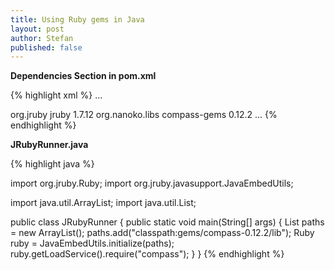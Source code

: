 ```yaml
---
title: Using Ruby gems in Java
layout: post
author: Stefan
published: false
---
```


<b>Dependencies Section in pom.xml</b>

{% highlight xml %}
...
<!-- The Jruby Dependency -->
<dependency>
    <groupId>org.jruby</groupId>
    <artifactId>jruby</artifactId>
    <version>1.7.12</version>
</dependency>

<!-- a jar with the gem bundled  -->
<dependency>
    <groupId>org.nanoko.libs</groupId>
    <artifactId>compass-gems</artifactId>
    <version>0.12.2</version>
</dependency>
...
{% endhighlight %}


<b>JRubyRunner.java</b>

{% highlight java %}

import org.jruby.Ruby;
import org.jruby.javasupport.JavaEmbedUtils;

import java.util.ArrayList;
import java.util.List;

public class JRubyRunner {
    public static void main(String[] args) {
        List paths = new ArrayList();
        paths.add("classpath:gems/compass-0.12.2/lib");
        Ruby ruby = JavaEmbedUtils.initialize(paths);
        ruby.getLoadService().require("compass");
    }
}
{% endhighlight %}